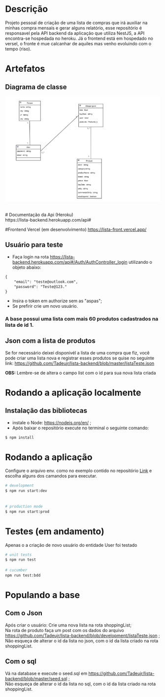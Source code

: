 # Descrição

Projeto pessoal de criação de uma lista de compras que irá auxiliar na minhas compra mensais e gerar alguns relatório, esse repositório é responsavel pela API backend da aplicação que utiliza NestJS, a API encontra-se hospedada no heroku. Já o frontend está em hospedado no versel, o fronte é mue calcanhar de aquiles mas venho evoluindo com o tempo (riso).

# Artefatos
  ## Diagrama de classe <br>
 ![texto](./artefacts/ShoppingList.png)
 
 <br>
# Documentação da Api (Heroku) <br>
https://lista-backend.herokuapp.com/api#

#Frontend Vercel (em desenvolvimento)
https://lista-front.vercel.app/

## Usuário para teste <br>
* Faça login na rota https://lista-backend.herokuapp.com/api#/Auth/AuthController_login utilizando o objeto abaixo:<br>
```
{
    "email": "teste@outlook.com",
    "password": "Teste@123."
}

```
* Insira o token em authorize sem as "aspas";
* Se prefirir crie um novo usuário.<br>

### A base possui uma lista com mais 60 produtos cadastrados na lista de id 1.

## Json com a lista de produtos <br>

Se for necessário deixei disponivél a lista de uma compra que fiz, você pode criar uma lista nova e registrar esses produtos se quise no seguinte link: https://github.com/Tadeujr/lista-backend/blob/master/listaTeste.json

<b>OBS:</b> Lembre-se de altera o campo list com o id para sua nova lista criada

# Rodando a aplicação localmente
## Instalação das bibliotecas  

* instale o Node: https://nodejs.org/en/ ;
* Após baixar o repositório execute no terminal o seguinte comando:

```bash
$ npm install

```

# Rodando a aplicação
Configure o arquivo env. como no exemplo contido no repositório <a href="https://github.com/Tadeujr/lista-backend/blob/development/.env.example">Link</a> e escolha alguns dos camandos para executar.
```bash
# development
$ npm run start:dev


# production mode
$ npm run start:prod
```

# Testes (em andamento)
 Apenas o a criação de novo usuário do entidade User foi testado
```bash
# unit tests
$ npm run test

# cucumber
npm run test:bdd

```


# Populando a base
## Com o Json
Após criar o usuário:
 Crie uma nova lista na rota shoppingList;<br>
 Na rota de produto faça um post com os dados do arquivo https://github.com/Tadeujr/lista-backend/blob/development/listaTeste.json ;<br>
 Não esqueça de alterar o id da lista no json, com o id da lista criado na rota shoppingList.
 
## Com o sql
  Vá na database e execute o seed.sql em https://github.com/Tadeujr/lista-backend/blob/master/seed.sql ;<br>
  Não esqueça de alterar o id da lista no sql, com o id da lista criado na rota shoppingList.
